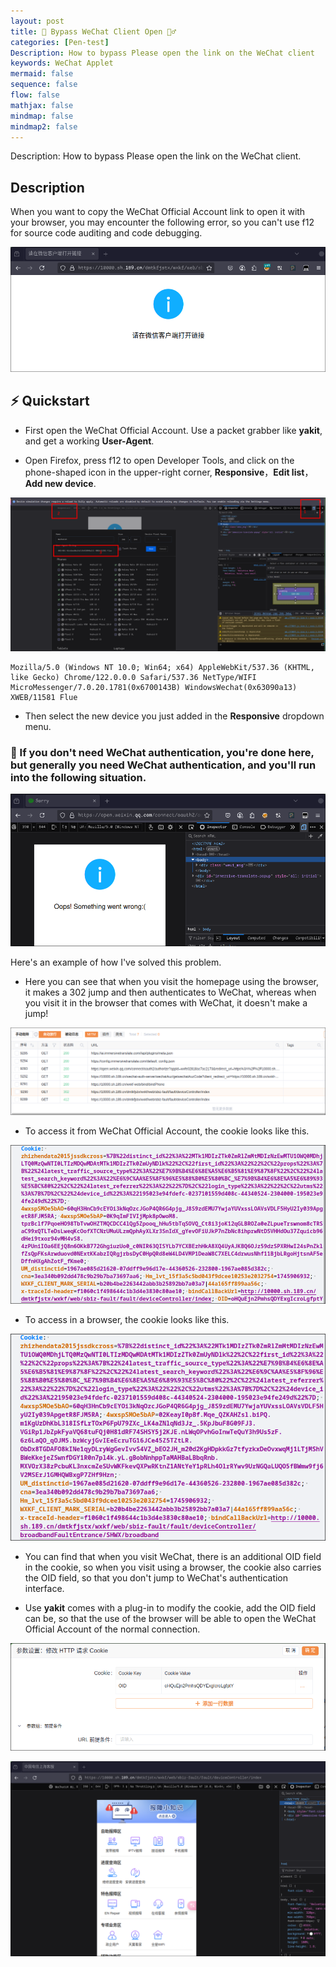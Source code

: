 ```yaml
---
layout: post
title: 🚨 Bypass WeChat Client Open 🕵️‍♂️
categories: [Pen-test]
Description: How to bypass Please open the link on the WeChat client
keywords: WeChat Applet
mermaid: false
sequence: false
flow: false
mathjax: false
mindmap: false
mindmap2: false
---
```


Description: How to bypass Please open the link on the WeChat client.

## Description

When you want to copy the WeChat Official Account link to open it with your browser, you may encounter the following error, so you can't use f12 for source code auditing and code debugging.

![alt text](/images/bypass-wx-client-open/swappy-20250507-1.png) 

## ⚡ Quickstart

- First open the  WeChat Official Account. Use a packet grabber like **yakit**, and get a working **User-Agent**.

- Open Firefox, press f12 to open Developer Tools, and click on the phone-shaped icon in the upper-right corner, **Responsive**，**Edit list**，**Add new device**.

![alt text](/images/bypass-wx-client-open/swappy-20250507-2.png) 

```text
Mozilla/5.0 (Windows NT 10.0; Win64; x64) AppleWebKit/537.36 (KHTML, like Gecko) Chrome/122.0.0.0 Safari/537.36 NetType/WIFI MicroMessenger/7.0.20.1781(0x6700143B) WindowsWechat(0x63090a13) XWEB/11581 Flue
```

- Then select the new device you just added in the **Responsive** dropdown menu.

### 🔐 If you don't need WeChat authentication, you're done here, but generally you need WeChat authentication, and you'll run into the following situation.

![alt text](/images/bypass-wx-client-open/swappy-20250507-3.png) 

Here's an example of how I've solved this problem.

- Here you can see that when you visit the homepage using the browser, it makes a 302 jump and then authenticates to WeChat, whereas when you visit it in the browser that comes with WeChat, it doesn't make a jump!

![alt text](/images/bypass-wx-client-open/swappy-20250507-4.png) 

- To access it from WeChat Official Account, the cookie looks like this.

![alt text](/images/bypass-wx-client-open/swappy-20250507-5.png) 

- To access in a browser, the cookie looks like this.

![alt text](/images/bypass-wx-client-open/swappy-20250507-6.png) 

- You can find that when you visit WeChat, there is an additional OID field in the cookie, so when you visit using a browser, the cookie also carries the OID field, so that you don't jump to WeChat's authentication interface.

- Use **yakit** comes with a plug-in to modify the cookie, add the OID field can be, so that the use of the browser will be able to open the WeChat Official Account of the normal connection.

![alt text](/images/bypass-wx-client-open/swappy-20250507-7.png) 

![alt text](/images/bypass-wx-client-open/swappy-20250507-8.png) 
